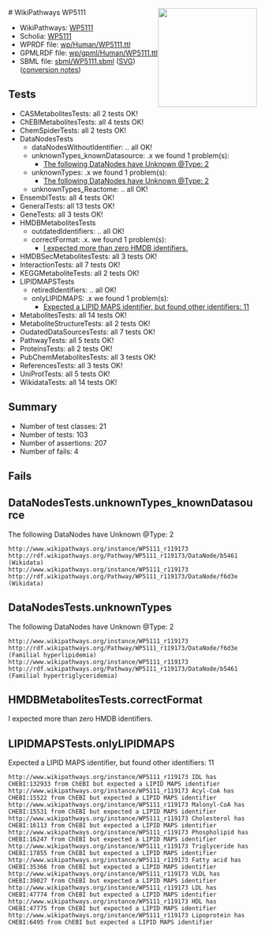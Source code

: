 <img style="float: right; width: 200px" src="../logo.png" />
# WikiPathways WP5111

* WikiPathways: [WP5111](https://identifiers.org/wikipathways:WP5111)
* Scholia: [WP5111](https://scholia.toolforge.org/wikipathways/WP5111)
* WPRDF file: [wp/Human/WP5111.ttl](../wp/Human/WP5111.ttl)
* GPMLRDF file: [wp/gpml/Human/WP5111.ttl](../wp/gpml/Human/WP5111.ttl)
* SBML file: [sbml/WP5111.sbml](../sbml/WP5111.sbml) ([SVG](../sbml/WP5111.svg)) ([conversion notes](../sbml/WP5111.txt))

## Tests
* CASMetabolitesTests: all 2 tests OK!
* ChEBIMetabolitesTests: all 4 tests OK!
* ChemSpiderTests: all 2 tests OK!
* DataNodesTests
    * dataNodesWithoutIdentifier: .. all OK!
    * unknownTypes_knownDatasource: .x we found 1 problem(s):
        * [The following DataNodes have Unknown @Type: 2](#904516d7)
    * unknownTypes: .x we found 1 problem(s):
        * [The following DataNodes have Unknown @Type: 2](#839973e0)
    * unknownTypes_Reactome: .. all OK!
* EnsemblTests: all 4 tests OK!
* GeneralTests: all 13 tests OK!
* GeneTests: all 3 tests OK!
* HMDBMetabolitesTests
    * outdatedIdentifiers: .. all OK!
    * correctFormat: .x. we found 1 problem(s):
        * [I expected more than zero HMDB identifiers.](#ad154c1e)
* HMDBSecMetabolitesTests: all 3 tests OK!
* InteractionTests: all 7 tests OK!
* KEGGMetaboliteTests: all 2 tests OK!
* LIPIDMAPSTests
    * retiredIdentifiers: .. all OK!
    * onlyLIPIDMAPS: .x we found 1 problem(s):
        * [Expected a LIPID MAPS identifier, but found other identifiers: 11](#d0bfb679)
* MetabolitesTests: all 14 tests OK!
* MetaboliteStructureTests: all 2 tests OK!
* OudatedDataSourcesTests: all 7 tests OK!
* PathwayTests: all 5 tests OK!
* ProteinsTests: all 2 tests OK!
* PubChemMetabolitesTests: all 3 tests OK!
* ReferencesTests: all 3 tests OK!
* UniProtTests: all 5 tests OK!
* WikidataTests: all 14 tests OK!


## Summary

* Number of test classes: 21
* Number of tests: 103
* Number of assertions: 207
* Number of fails: 4

## Fails

<a name="904516d7" />

## DataNodesTests.unknownTypes_knownDatasource

The following DataNodes have Unknown @Type: 2
```
http://www.wikipathways.org/instance/WP5111_r119173 http://rdf.wikipathways.org/Pathway/WP5111_r119173/DataNode/b5461 (Wikidata)
http://www.wikipathways.org/instance/WP5111_r119173 http://rdf.wikipathways.org/Pathway/WP5111_r119173/DataNode/f6d3e (Wikidata)
```

<a name="839973e0" />

## DataNodesTests.unknownTypes

The following DataNodes have Unknown @Type: 2
```
http://www.wikipathways.org/instance/WP5111_r119173 http://rdf.wikipathways.org/Pathway/WP5111_r119173/DataNode/f6d3e (Familial hyperlipidemia)
http://www.wikipathways.org/instance/WP5111_r119173 http://rdf.wikipathways.org/Pathway/WP5111_r119173/DataNode/b5461 (Familial hypertriglyceridemia)
```

<a name="ad154c1e" />

## HMDBMetabolitesTests.correctFormat

I expected more than zero HMDB identifiers.
<a name="d0bfb679" />

## LIPIDMAPSTests.onlyLIPIDMAPS

Expected a LIPID MAPS identifier, but found other identifiers: 11
```
http://www.wikipathways.org/instance/WP5111_r119173 IDL has CHEBI:132933 from ChEBI but expected a LIPID MAPS identifier
http://www.wikipathways.org/instance/WP5111_r119173 Acyl-CoA has CHEBI:15522 from ChEBI but expected a LIPID MAPS identifier
http://www.wikipathways.org/instance/WP5111_r119173 Malonyl-CoA has CHEBI:15531 from ChEBI but expected a LIPID MAPS identifier
http://www.wikipathways.org/instance/WP5111_r119173 Cholesterol has CHEBI:16113 from ChEBI but expected a LIPID MAPS identifier
http://www.wikipathways.org/instance/WP5111_r119173 Phospholipid has CHEBI:16247 from ChEBI but expected a LIPID MAPS identifier
http://www.wikipathways.org/instance/WP5111_r119173 Triglyceride has CHEBI:17855 from ChEBI but expected a LIPID MAPS identifier
http://www.wikipathways.org/instance/WP5111_r119173 Fatty acid has CHEBI:35366 from ChEBI but expected a LIPID MAPS identifier
http://www.wikipathways.org/instance/WP5111_r119173 VLDL has CHEBI:39027 from ChEBI but expected a LIPID MAPS identifier
http://www.wikipathways.org/instance/WP5111_r119173 LDL has CHEBI:47774 from ChEBI but expected a LIPID MAPS identifier
http://www.wikipathways.org/instance/WP5111_r119173 HDL has CHEBI:47775 from ChEBI but expected a LIPID MAPS identifier
http://www.wikipathways.org/instance/WP5111_r119173 Lipoprotein has CHEBI:6495 from ChEBI but expected a LIPID MAPS identifier
```

